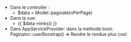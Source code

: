 - Dans le controller : 
    - $data = Model::paginate(nPerPage)
- Dans la vue:
    - {{ $data->links() }}
- Dans AppServiceProvider: dans la methode boot:
    Paginator::userBoostrap()
        => Rendre le rendue plus cool